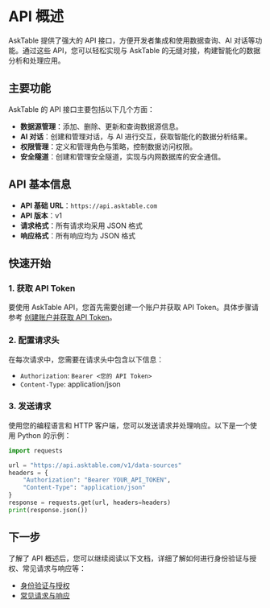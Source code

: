 # API 概述

AskTable 提供了强大的 API 接口，方便开发者集成和使用数据查询、AI 对话等功能。通过这些 API，您可以轻松实现与 AskTable 的无缝对接，构建智能化的数据分析和处理应用。

## 主要功能

AskTable 的 API 接口主要包括以下几个方面：

- **数据源管理**：添加、删除、更新和查询数据源信息。
- **AI 对话**：创建和管理对话，与 AI 进行交互，获取智能化的数据分析结果。
- **权限管理**：定义和管理角色与策略，控制数据访问权限。
- **安全隧道**：创建和管理安全隧道，实现与内网数据库的安全通信。

## API 基本信息

- **API 基础 URL**：`https://api.asktable.com`
- **API 版本**：v1
- **请求格式**：所有请求均采用 JSON 格式
- **响应格式**：所有响应均为 JSON 格式

## 快速开始

### 1. 获取 API Token

要使用 AskTable API，您首先需要创建一个账户并获取 API Token。具体步骤请参考 [创建账户并获取 API Token](../quick-start/create-account-and-get-api-token.md)。

### 2. 配置请求头

在每次请求中，您需要在请求头中包含以下信息：

- `Authorization`: `Bearer <您的 API Token>`
- `Content-Type`: application/json

### 3. 发送请求

使用您的编程语言和 HTTP 客户端，您可以发送请求并处理响应。以下是一个使用 Python 的示例：

```python
import requests

url = "https://api.asktable.com/v1/data-sources"
headers = {
    "Authorization": "Bearer YOUR_API_TOKEN",
    "Content-Type": "application/json"
}
response = requests.get(url, headers=headers)
print(response.json())
```

## 下一步

了解了 API 概述后，您可以继续阅读以下文档，详细了解如何进行身份验证与授权、常见请求与响应等：

- [身份验证与授权](./authentication-and-authorization.md)
- [常见请求与响应](./common-requests-and-responses.md)
